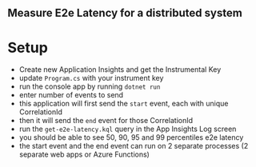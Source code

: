 ## Measure E2e Latency for a distributed system

# Setup
- Create new Application Insights and get the Instrumental Key
- update `Program.cs` with your instrument key
- run the console app by running `dotnet run`
- enter number of events to send
- this application will first send the `start` event, each with unique CorrelationId
- then it will send the `end` event for those CorrelationId
- run the `get-e2e-latency.kql` query in the App Insights Log screen
- you should be able to see 50, 90, 95 and 99 percentiles e2e latency
- the start event and the end event can run on 2 separate processes (2 separate web apps or Azure Functions)
